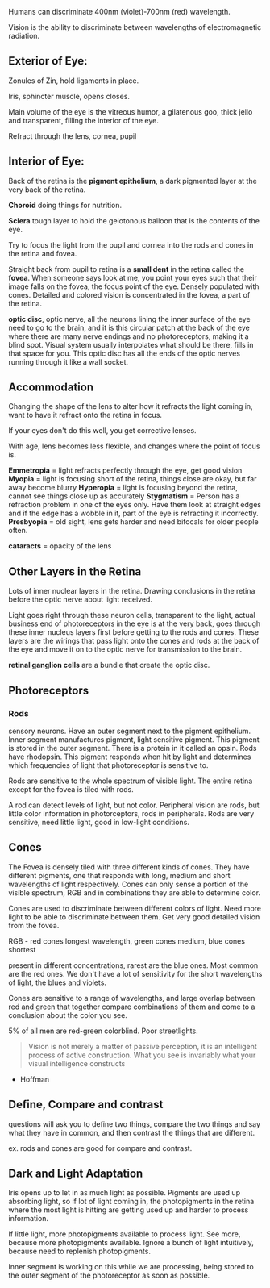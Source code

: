 Humans can discriminate 400nm (violet)-700nm (red) wavelength.

Vision is the ability to discriminate between wavelengths of electromagnetic radiation.


## Exterior of Eye:

Zonules of Zin, hold ligaments in place.

Iris, sphincter muscle, opens closes.

Main volume of the eye is the vitreous humor, a gilatenous goo, thick jello and transparent, filling the interior of the eye.

Refract through the lens, cornea, pupil

## Interior of Eye:

Back of the retina is the **pigment epithelium**, a dark pigmented layer at the very back of the retina.

**Choroid** doing things for nutrition.

**Sclera** tough layer to hold the gelotonous balloon that is the contents of the eye.

Try to focus the light from the pupil and cornea into the rods and cones in the retina and fovea.

Straight back from pupil to retina is a **small dent** in the retina called the **fovea**. When someone says look at me, you point your eyes such that their image falls on the fovea, the focus point of the eye. Densely populated with cones. Detailed and colored vision is concentrated in the fovea, a part of the retina.

**optic disc**, optic nerve, all the neurons lining the inner surface of the eye need to go to the brain, and it is this circular patch at the back of the eye where there are many nerve endings and no photoreceptors, making it a blind spot. Visual system usually interpolates what should be there, fills in that space for you. This optic disc has all the ends of the optic nerves running through it like a wall socket.

## Accommodation

Changing the shape of the lens to alter how it refracts the light coming in, want to have it refract onto the retina in focus.

If your eyes don't do this well, you get corrective lenses.

With age, lens becomes less flexible, and changes where the point of focus is.

**Emmetropia** = light refracts perfectly through the eye, get good vision
**Myopia** = light is focusing short of the retina, things close are okay, but far away become blurry
**Hyperopia** = light is focusing beyond the retina, cannot see things close up as accurately
**Stygmatism** = Person has a refraction problem in one of the eyes only. Have them look at straight edges and if the edge has a wobble in it, part of the eye is refracting it incorrectly.
**Presbyopia** = old sight, lens gets harder and need bifocals for older people often.

**cataracts** = opacity of the lens

## Other Layers in the Retina

Lots of inner nuclear layers in the retina. Drawing conclusions in the retina before the optic nerve about light received.

Light goes right through these neuron cells, transparent to the light, actual business end of photoreceptors in the eye is at the very back, goes through these inner nucleus layers first before getting to the rods and cones. These layers are the wirings that pass light onto the cones and rods at the back of the eye and move it on to the optic nerve for transmission to the brain.

**retinal ganglion cells** are a bundle that create the optic disc.

## Photoreceptors

### Rods

sensory neurons. Have an outer segment next to the pigment epithelium. Inner segment manufactures pigment, light sensitive pigment. This pigment is stored in the outer segment. There is a protein in it called an opsin. Rods have rhodopsin. This pigment responds when hit by light and determines which frequencies of light that photoreceptor is sensitive to.

Rods are sensitive to the whole spectrum of visible light. The entire retina except for the fovea is tiled with rods.

A rod can detect levels of light, but not color. Peripheral vision are rods, but little color information in photorceptors, rods in peripherals. Rods are very sensitive, need little light, good in low-light conditions.

## Cones

The Fovea is densely tiled with three different kinds of cones. They have different pigments, one that responds with long, medium and short wavelengths of light respectively.
Cones can only sense a portion of the visible spectrum, RGB and in combinations they are able to determine color.

Cones are used to discriminate between different colors of light. Need more light to be able to discriminate between them. Get very good detailed vision from the fovea.

RGB - red cones longest wavelength, green cones medium, blue cones shortest

present in different concentrations, rarest are the blue ones. Most common are the red ones. We don't have a lot of sensitivity for the short wavelengths of light, the blues and violets.

Cones are sensitive to a range of wavelengths, and large overlap between red and green that together compare combinations of them and come to a conclusion about the color you see.

5% of all men are red-green colorblind. Poor streetlights.

> Vision is not merely a matter of passive perception, it is an intelligent process of active construction. What you see is invariably what your visual intelligence constructs

- Hoffman

## Define, Compare and contrast

questions will ask you to define two things, compare the two things and say what they have in common, and then contrast the things that are different.

ex. rods and cones are good for compare and contrast.

## Dark and Light Adaptation

Iris opens up to let in as much light as possible. Pigments are used up absorbing light, so if lot of light coming in, the photopigments in the retina where the most light is hitting are getting used up and harder to process information.

If little light, more photopigments available to process light. See more, because more photopigments available. Ignore a bunch of light intuitively, because need to replenish photopigments.

Inner segment is working on this while we are processing, being stored to the outer segment of the photoreceptor as soon as possible.
